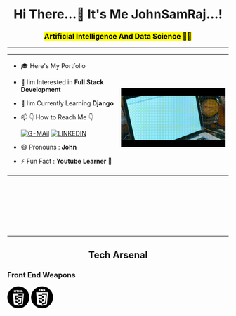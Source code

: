 <h1 align="center">Hi There...👋 It's Me JohnSamRaj...!</h1>
<h3 align="center"><mark>Artificial Intelligence And Data Science 🧑‍🎓</mark></h3>
<hr>
<table width="100%" height="400px"> 
  <tr>
  <td width="50%"> 
				
- 🎓 Here's My Portfolio
  
- 👀 I’m Interested in **Full Stack Development**
  
- 🌱 I’m Currently Learning **Django**
  
- 📫 👇 How to Reach Me 👇<br>

	[![G-MAil](https://img.shields.io/badge/Gmail-D14836?style=for-the-badge&logo=gmail&logoColor=white&color=black)](https://mail.google.com/mail/u/0/#inbox?compose=DmwnWtDkwpTkgTTbBrgPxjxpkcrSSqbSvbkPRdtZQGdQRfnRksNXWDvzcQNgzNvBRgbQXGkSXrVb) [![LINKEDIN](https://img.shields.io/badge/LinkedIn-0077B5?style=for-the-badge&logo=linkedin&logoColor=white&color=black)](https://www.linkedin.com/in/johnsamraj0301)

- 😄 Pronouns : **John** 
  
- ⚡ Fun Fact : **Youtube Learner** 🤭
  
  </td>
  <td width="50%">
		
&nbsp; <br> 
<img src="https://github.com/JohnSamRaj/JohnSamRaj/blob/main/Thupakki.gif" width="485px" height="100%"> 
  </td>
  </tr>   
  </table>
  <hr>
  <h2 align="center">Tech Arsenal</h2>
  <h3>Front End Weapons</h3>
<img width="50" height="50" src="https://github.com/JohnSamRaj/JohnSamRaj/blob/main/html-5.png"/>
<img width="50" height="50" src="https://github.com/JohnSamRaj/JohnSamRaj/blob/main/css.png"/>


